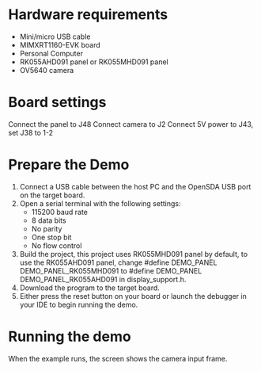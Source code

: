 Hardware requirements
=====================
- Mini/micro USB cable
- MIMXRT1160-EVK board
- Personal Computer
- RK055AHD091 panel or RK055MHD091 panel
- OV5640 camera

Board settings
============
Connect the panel to J48
Connect camera to J2
Connect 5V power to J43, set J38 to 1-2

Prepare the Demo
===============
1.  Connect a USB cable between the host PC and the OpenSDA USB port on the target board.
2.  Open a serial terminal with the following settings:
    - 115200 baud rate
    - 8 data bits
    - No parity
    - One stop bit
    - No flow control
3.  Build the project, this project uses RK055MHD091 panel by default, to use the RK055AHD091 panel,
    change #define DEMO_PANEL DEMO_PANEL_RK055MHD091 to #define DEMO_PANEL DEMO_PANEL_RK055AHD091
    in display_support.h.
4.  Download the program to the target board.
5.  Either press the reset button on your board or launch the debugger in your IDE to begin running the demo.

Running the demo
================
When the example runs, the screen shows the camera input frame.

